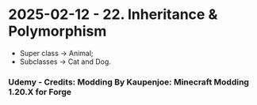 # 2025-02-12 - 22. Inheritance & Polymorphism
* Super class -> Animal;
* Subclasses -> Cat and Dog.

### Udemy - Credits: Modding By Kaupenjoe: Minecraft Modding 1.20.X for Forge
